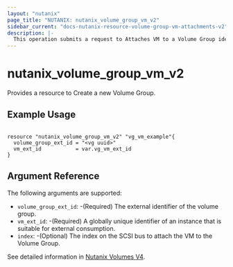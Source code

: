 ```yaml
---
layout: "nutanix"
page_title: "NUTANIX: nutanix_volume_group_vm_v2"
sidebar_current: "docs-nutanix-resource-volume-group-vm-attachments-v2"
description: |-
  This operation submits a request to Attaches VM to a Volume Group identified by {extId}.
---
```


# nutanix_volume_group_vm_v2

Provides a resource to Create a new Volume Group.

## Example Usage

``` hcl

resource "nutanix_volume_group_vm_v2" "vg_vm_example"{
  volume_group_ext_id = "<vg uuid>"
  vm_ext_id           = var.vg_vm_ext_id
}
```

## Argument Reference
The following arguments are supported:


* `volume_group_ext_id`: -(Required) The external identifier of the volume group.
* `vm_ext_id`: -(Required) A globally unique identifier of an instance that is suitable for external consumption. 
* `index`: -(Optional) The index on the SCSI bus to attach the VM to the Volume Group. 


See detailed information in [Nutanix Volumes V4](https://developers.nutanix.com/api-reference?namespace=volumes&version=v4.0).
